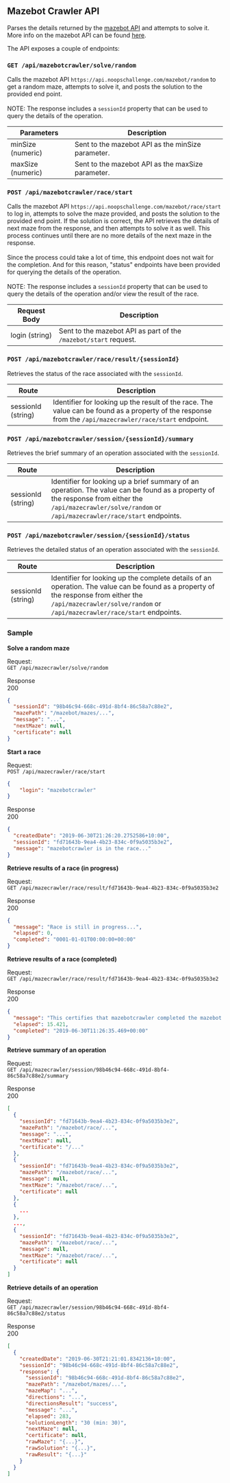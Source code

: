 ## Mazebot Crawler API

Parses the details returned by the [mazebot API](https://github.com/noops-challenge/mazebot/blob/master/API.md) and attempts to solve it. More info on the mazebot API can be found [here](https://github.com/noops-challenge/mazebot).

The API exposes a couple of endpoints:

### `GET /api/mazebotcrawler/solve/random`
Calls the mazebot API `https://api.noopschallenge.com/mazebot/random` to get a random maze, attempts to solve it, and posts the solution to the provided end point.<br /><br />NOTE: The response includes a `sessionId` property that can be used to query the details of the operation.

| Parameters | Description |
|------------|-------------|
| minSize (numeric) | Sent to the mazebot API as the minSize parameter. |
| maxSize (numeric) | Sent to the mazebot API as the maxSize parameter. |

### `POST /api/mazebotcrawler/race/start`
Calls the mazebot API `https://api.noopschallenge.com/mazebot/race/start` to log in, attempts to solve the maze provided, and posts the solution to the provided end point. If the solution is correct, the API retrieves the details of next maze from the response, and then attempts to solve it as well. This process continues until there are no more details of the next maze in the response.<br /><br />Since the process could take a lot of time, this endpoint does not wait for the completion. And for this reason, "status" endpoints have been provided for querying the details of the operation.<br /><br />NOTE: The response includes a `sessionId` property that can be used to query the details of the operation and/or view the result of the race.

| Request Body | Description |
|--------------|-------------|
| login (string) | Sent to the mazebot API as part of the `/mazebot/start` request. |

### `POST /api/mazebotcrawler/race/result/{sessionId}`
Retrieves the status of the race associated with the `sessionId`.

| Route | Description |
|-------|-------------|
| sessionId (string) | Identifier for looking up the result of the race. The value can be found as a property of the response from the `/api/mazecrawler/race/start` endpoint. |

### `POST /api/mazebotcrawler/session/{sessionId}/summary`
Retrieves the brief summary of an operation associated with the `sessionId`.

| Route | Description |
|-------|-------------|
| sessionId (string) | Identifier for looking up a brief summary of an operation. The value can be found as a property of the response from either the `/api/mazecrawler/solve/random` or `/api/mazecrawler/race/start` endpoints. |

### `POST /api/mazebotcrawler/session/{sessionId}/status`
Retrieves the detailed status of an operation associated with the `sessionId`.

| Route | Description |
|-------|-------------|
| sessionId (string) | Identifier for looking up the complete details of an operation. The value can be found as a property of the response from either the `/api/mazecrawler/solve/random` or `/api/mazecrawler/race/start` endpoints. |

### Sample

**Solve a random maze**

Request:<br />
`GET /api/mazecrawler/solve/random`

Response<br />
200
```json
{
  "sessionId": "98b46c94-668c-491d-8bf4-86c58a7c88e2",
  "mazePath": "/mazebot/mazes/...",
  "message": "...",
  "nextMaze": null,
  "certificate": null
}
```

**Start a race**

Request:<br />
`POST /api/mazecrawler/race/start`
```json
{
    "login": "mazebotcrawler"
}
```

Response<br />
200
```json
{
  "createdDate": "2019-06-30T21:26:20.2752586+10:00",
  "sessionId": "fd71643b-9ea4-4b23-834c-0f9a5035b3e2",
  "message": "mazebotcrawler is in the race..."
}
```

**Retrieve results of a race (in progress)**

Request:<br />
`GET /api/mazecrawler/race/result/fd71643b-9ea4-4b23-834c-0f9a5035b3e2`

Response<br />
200
```json
{
  "message": "Race is still in progress...",
  "elapsed": 0,
  "completed": "0001-01-01T00:00:00+00:00"
}
```

**Retrieve results of a race (completed)**

Request:<br />
`GET /api/mazecrawler/race/result/fd71643b-9ea4-4b23-834c-0f9a5035b3e2`

Response<br />
200
```json
{
  "message": "This certifies that mazebotcrawler completed the mazebot race in 15.421 seconds.",
  "elapsed": 15.421,
  "completed": "2019-06-30T11:26:35.469+00:00"
}
```

**Retrieve summary of an operation**

Request:<br />
`GET /api/mazecrawler/session/98b46c94-668c-491d-8bf4-86c58a7c88e2/summary`

Response<br />
200
```json
[
  {
    "sessionId": "fd71643b-9ea4-4b23-834c-0f9a5035b3e2",
    "mazePath": "/mazebot/race/...",
    "message": "...",
    "nextMaze": null,
    "certificate": "/..."
  },
  {
    "sessionId": "fd71643b-9ea4-4b23-834c-0f9a5035b3e2",
    "mazePath": "/mazebot/race/...",
    "message": null,
    "nextMaze": "/mazebot/race/...",
    "certificate": null
  },
  {
    ...
  },
  ...,
  {
    "sessionId": "fd71643b-9ea4-4b23-834c-0f9a5035b3e2",
    "mazePath": "/mazebot/race/...",
    "message": null,
    "nextMaze": "/mazebot/race/...",
    "certificate": null
  }
]
```

**Retrieve details of an operation**

Request:<br />
`GET /api/mazecrawler/session/98b46c94-668c-491d-8bf4-86c58a7c88e2/status`

Response<br />
200
```json
[
  {
    "createdDate": "2019-06-30T21:21:01.8342136+10:00",
    "sessionId": "98b46c94-668c-491d-8bf4-86c58a7c88e2",
    "response": {
      "sessionId": "98b46c94-668c-491d-8bf4-86c58a7c88e2",
      "mazePath": "/mazebot/mazes/...",
      "mazeMap": "...",
      "directions": "...",
      "directionsResult": "success",
      "message": "...",
      "elapsed": 283,
      "solutionLength": "30 (min: 30)",
      "nextMaze": null,
      "certificate": null,
      "rawMaze": "{...}",
      "rawSolution": "{...}",
      "rawResult": "{...}"
    }
  }
]
```